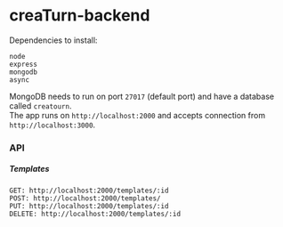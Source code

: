 # creaTurn-backend
Dependencies to install:
```
node
express
mongodb
async
```
MongoDB needs to run on port ```27017``` (default port) and have a database called ``` creatourn ```.
<br> The app runs on ``` http://localhost:2000 ``` and accepts connection from ```http://localhost:3000```.

### API
##### Templates
``` GET: http://localhost:2000/templates/:id ```
<br> ``` POST: http://localhost:2000/templates/ ```
<br> ``` PUT: http://localhost:2000/templates/:id ```
<br> ``` DELETE: http://localhost:2000/templates/:id ```
